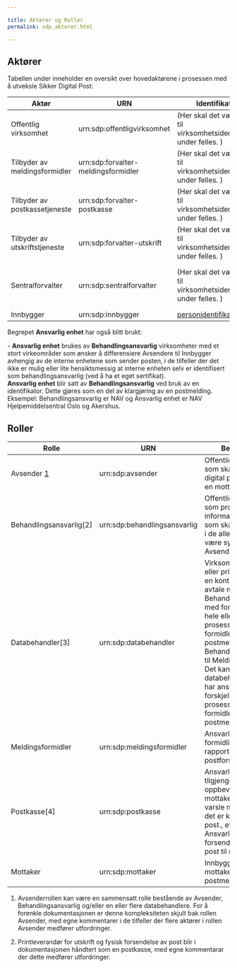 ```yaml
---

title: Aktører og Roller  
permalink: sdp_aktorer.html

---
```


## Aktører

Tabellen under inneholder en oversikt over hovedaktørene i prosessen med
å utveksle Sikker Digital Post:

| Aktør     | URN     | Identifikator    | Beskrivelse  |
| --- | --- | --- | --- |
| Offentlig virksomhet          | urn:sdp:offentligvirksomhet         | (Her skal det være link til virksomhetsidentifikator under felles. ) | Offentlig virksomhet eller annen virksomhet som utfører en offentlig oppgave på vegne av en offentlig virksomhet                            |
| Tilbyder av meldingsformidler | urn:sdp:forvalter-meldingsformidler | (Her skal det være link til virksomhetsidentifikator under felles. ) | Virksomhet (offentlig eller privat) som tilbyr en meldingsformidlingstjeneste, enten direkte eller via underleverandør                      |
| Tilbyder av postkassetjeneste | urn:sdp:forvalter-postkasse         |(Her skal det være link til virksomhetsidentifikator under felles. ) | Virksomhet (offentlig eller privat) som tilbyr postkassetjenester, enten direkte eller via underleverandører                                |
| Tilbyder av utskriftstjeneste | urn:sdp:forvalter-utskrift          | (Her skal det være link til virksomhetsidentifikator under felles. ) | Virksomhet (offentlig eller privat) som tilbyr utskriftstjeneste, enten direkte eller via underleverandører                                 |
| Sentralforvalter              | urn:sdp:sentralforvalter            |(Her skal det være link til virksomhetsidentifikator under felles. ) | Ansvarlig for forvaltning/kontroll av forholdet mellom offentlig virksomheter, mottaker og tilbydere av meldingsformidler/postkassetjeneste |
| Innbygger                     | urn:sdp:innbygger                   | [personidentifikator](../../Felles/personidentifikator.md)           | Mottaker av postforsendelsen                                                                                                                |

Begrepet **Ansvarlig enhet** har også blitt brukt:

\- **Ansvarlig enhet** brukes av **Behandlingsansvarlig** virksomheter
med et stort virkeområder som ønsker å differensiere Avsendere til
Innbygger avhengig av de interne enhetene som sender posten, i de
tilfeller der det ikke er mulig eller lite hensiktsmessig at interne
enheten selv er identifisert som behandlingsansvarlig (ved å ha et eget
sertifikat).  
**Ansvarlig enhet** blir satt av **Behandlingsansvarlig** ved bruk av en
identifikator. Dette gjøres som en del av klargjøring av en
postmelding.  
Eksempel: Behandlingsansvarlig er NAV og Ansvarlig enhet er NAV
Hjelpemiddelsentral Oslo og Akershus.

## Roller

| Rolle    | URN     | Beskrivelse    |                                   
| --- | --- | --- |
| Avsender [1](#id-1)             | urn:sdp:avsender             | Offentlig virksomhet som skal sende en digital postmelding til en mottaker |
| Behandlingsansvarlig\[2\] | urn:sdp:behandlingsansvarlig | Offentlig virksomhet som produserer informasjon/brev/post som skal fomidles. Vil i de aller fleste tilfeller være synonymt med Avsender                                                                                                                                       |
| Databehandler\[3\]        | urn:sdp:databehandler        | Virksomhet (offentlig eller privat) som har en kontraktfestet avtale med Behandlingsansvarlig med formål å dekke hele eller deler av prosessen med å formidle en digital postmelding fra Behandlingsansvarlig til Meldingsformidler. Det kan være flere databehandlere som har ansvar for forskjellige steg i prosessen med å formidle en digital postmelding. |
| Meldingsformidler         | urn:sdp:meldingsformidler    | Ansvarlig for formidling, sporing og rapportering av postforsendelser.                                                                                                                            |
| Postkasse\[4\]            | urn:sdp:postkasse            | Ansvarlig for å tilgjengeliggjøre og oppbevare post til mottaker, samt å varsle mottaker når det er kommet ny post., eventuelt: Ansvarlig for print og forsendelse av papir post til mottaker.                                                       |
| Mottaker                  | urn:sdp:mottaker             | Innbyggeren som er mottaker av en digital postmelding                                                                                                                                                                                                                                                                                                          |

<!-- TODO: Bør inn med figur som viser samanhengen -->

1.  Avsenderrollen kan være en sammensatt rolle bestående av Avsender,
    Behandlingsansvarlig og/eller en eller flere databehandlere. For å
    forenkle dokumentasjonen er denne kompleksiteten skjult bak rollen
    Avsender, med egne kommentarer i de tilfeller der flere aktører i
    rollen Avsender medfører utfordringer.



2.  Printleverandør for utskrift og fysisk forsendelse av post blir i
    dokumentasjonen håndtert som en postkasse, med egne kommentarar der
    dette medfører utfordringer.
